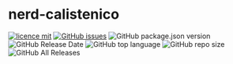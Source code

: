 # nerd-calistenico

[![licence mit](https://img.shields.io/badge/license-MIT-blue.svg?style=flat-square)](http://hemersonvianna.mit-license.org/)
[![GitHub issues](https://img.shields.io/github/issues/org-nekhemievich/nerd-calistenico.svg)](https://github.com/org-nekhemievich/nerd-calistenico/issues)
![GitHub package.json version](https://img.shields.io/github/package-json/v/org-nekhemievich/nerd-calistenico.svg)
![GitHub Release Date](https://img.shields.io/github/release-date/org-nekhemievich/nerd-calistenico.svg)
![GitHub top language](https://img.shields.io/github/languages/top/org-nekhemievich/nerd-calistenico.svg)
![GitHub repo size](https://img.shields.io/github/repo-size/org-nekhemievich/nerd-calistenico.svg)
![GitHub All Releases](https://img.shields.io/github/downloads/org-nekhemievich/nerd-calistenico/total.svg)